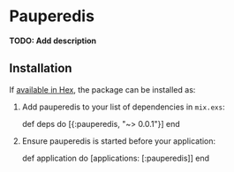 # Pauperedis

**TODO: Add description**

## Installation

If [available in Hex](https://hex.pm/docs/publish), the package can be installed as:

  1. Add pauperedis to your list of dependencies in `mix.exs`:

        def deps do
          [{:pauperedis, "~> 0.0.1"}]
        end

  2. Ensure pauperedis is started before your application:

        def application do
          [applications: [:pauperedis]]
        end

